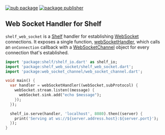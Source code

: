 [![pub package](https://img.shields.io/pub/v/shelf_web_socket.svg)](https://pub.dev/packages/shelf_web_socket)
[![package publisher](https://img.shields.io/pub/publisher/shelf_web_socket.svg)](https://pub.dev/packages/shelf_web_socket/publisher)

## Web Socket Handler for Shelf

`shelf_web_socket` is a [Shelf][] handler for establishing [WebSocket][]
connections. It exposes a single function, [webSocketHandler][], which calls an
`onConnection` callback with a [WebSocketChannel][] object for every
connection that's established.

[Shelf]: https://pub.dev/packages/shelf

[WebSocket]: https://tools.ietf.org/html/rfc6455

[webSocketHandler]: https://pub.dev/documentation/shelf_web_socket/latest/shelf_web_socket/webSocketHandler.html

[WebSocketChannel]: https://pub.dev/documentation/web_socket_channel/latest/web_socket_channel/WebSocketChannel-class.html

```dart
import 'package:shelf/shelf_io.dart' as shelf_io;
import 'package:shelf_web_socket/shelf_web_socket.dart';
import 'package:web_socket_channel/web_socket_channel.dart';

void main() {
  var handler = webSocketHandler((webSocket,subProtocol) {
    webSocket.stream.listen((message) {
      webSocket.sink.add("echo $message");
    });
  });

  shelf_io.serve(handler, 'localhost', 8080).then((server) {
    print('Serving at ws://${server.address.host}:${server.port}');
  });
}
```
